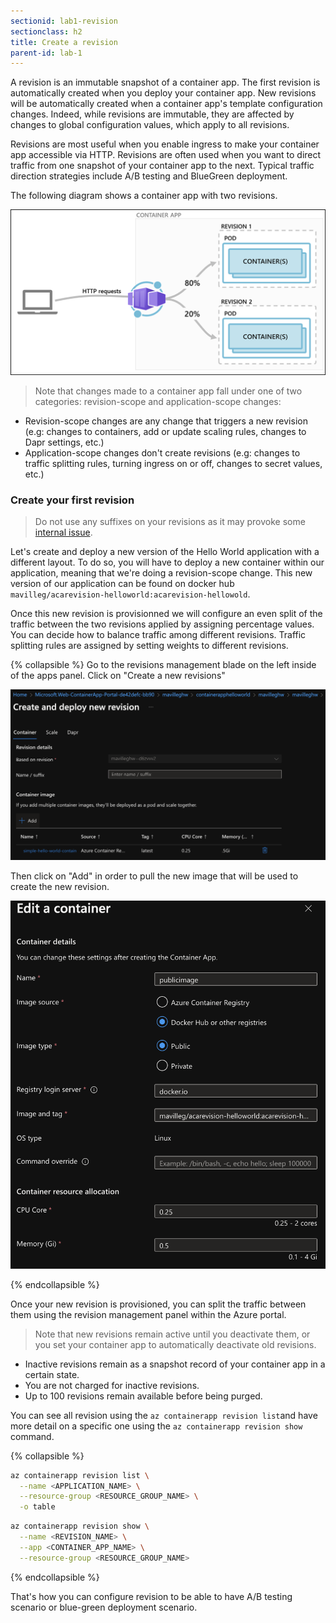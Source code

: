 ```yaml
---
sectionid: lab1-revision
sectionclass: h2
title: Create a revision
parent-id: lab-1
---
```


A revision is an immutable snapshot of a container app. The first revision is automatically created when you deploy your container app. New revisions will be automatically created when a container app's template configuration changes. Indeed, while revisions are immutable, they are affected by changes to global configuration values, which apply to all revisions.

Revisions are most useful when you enable ingress to make your container app accessible via HTTP. Revisions are often used when you want to direct traffic from one snapshot of your container app to the next. Typical traffic direction strategies include A/B testing and BlueGreen deployment.

The following diagram shows a container app with two revisions.

![Revision App](/media/lab1/revisionpond.png)

> Note that changes made to a container app fall under one of two categories: revision-scope and application-scope changes:

- Revision-scope changes are any change that triggers a new revision (e.g: changes to containers, add or update scaling rules, changes to Dapr settings, etc.)
- Application-scope changes don't create revisions (e.g: changes to traffic splitting rules, turning ingress on or off, changes to secret values, etc.)

### Create your first revision

> Do not use any suffixes on your revisions as it may provoke some [internal issue](https://github.com/microsoft/azure-container-apps/issues/37). 

Let's create and deploy a new version of the Hello World application with a different layout. To do so, you will have to deploy a new container within our application, meaning that we're doing a revision-scope change. This new version of our application can be found on docker hub `mavilleg/acarevision-helloworld:acarevision-hellowold`.

Once this new revision is provisionned we will configure an even split of the traffic between the two revisions applied by assigning percentage values. You can decide how to balance traffic among different revisions. Traffic splitting rules are assigned by setting weights to different revisions.

{% collapsible %}
Go to the revisions management blade on the left inside of the apps panel.
Click on "Create a new revisions"

![Revision soluce](/media/lab1/addrevision.png)

Then click on "Add" in order to pull the new image that will be used to create the new revision.

![Revision soluce](/media/lab1/addrevision1.png)
  
{% endcollapsible %}

Once your new revision is provisioned, you can split the traffic between them using the revision management panel within the Azure portal.

> Note that new revisions remain active until you deactivate them, or you set your container app to automatically deactivate old revisions.

- Inactive revisions remain as a snapshot record of your container app in a certain state.
- You are not charged for inactive revisions.
- Up to 100 revisions remain available before being purged.

You can see all revision using the `az containerapp revision list`and have more detail on a specific one using the `az containerapp revision show` command.

{% collapsible %}

```bash
az containerapp revision list \
  --name <APPLICATION_NAME> \
  --resource-group <RESOURCE_GROUP_NAME> \
  -o table
```

``` bash
az containerapp revision show \
  --name <REVISION_NAME> \
  --app <CONTAINER_APP_NAME> \
  --resource-group <RESOURCE_GROUP_NAME>
```

{% endcollapsible %}

That's how you can configure revision to be able to have A/B testing scenario or blue-green deployment scenario.  

